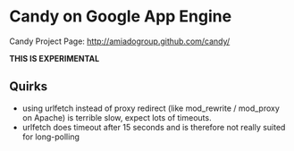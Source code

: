 # Candy on Google App Engine

Candy Project Page: http://amiadogroup.github.com/candy/

**THIS IS EXPERIMENTAL**

## Quirks
* using urlfetch instead of proxy redirect (like mod_rewrite / mod_proxy on Apache) is terrible slow, expect lots of timeouts.
* urlfetch does timeout after 15 seconds and is therefore not really suited for long-polling